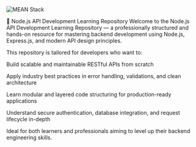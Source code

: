 ![MEAN Stack](https://enginyre.com/wp-content/uploads/2021/10/meanstack.png)





🚀 Node.js API Development Learning Repository
Welcome to the Node.js API Development Learning Repository — a professionally structured and hands-on resource for mastering backend development using Node.js, Express.js, and modern API design principles.

This repository is tailored for developers who want to:

Build scalable and maintainable RESTful APIs from scratch

Apply industry best practices in error handling, validations, and clean architecture

Learn modular and layered code structuring for production-ready applications

Understand secure authentication, database integration, and request lifecycle in-depth

Ideal for both learners and professionals aiming to level up their backend engineering skills.

<!-- "type": "module", if you need to run express file  -->
<!-- "type": "commonjs", if you need to run NodeJs file  -->
